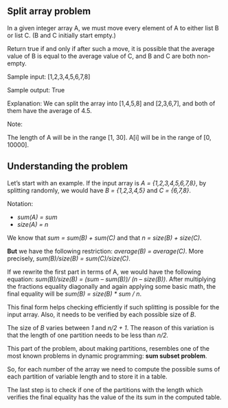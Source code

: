 ## Split array problem
In a given integer array A, we must move every element of A to either list B or list C. (B and C initially start empty.)


Return true if and only if after such a move, it is possible that the average value of B is equal to the average value of C, and B and C are both non-empty.


Sample input: [1,2,3,4,5,6,7,8]


Sample output: True


Explanation: We can split the array into [1,4,5,8] and [2,3,6,7], and both of them have the average of 4.5.


Note:


The length of A will be in the range [1, 30]. A[i] will be in the range of [0, 10000].


## Understanding the problem

Let’s start with an example. If the input array is _A = {1,2,3,4,5,6,7,8}_, by splitting randomly, we would have _B = {1,2,3,4,5}_ and _C = {6,7,8}_.


Notation:
*	_sum(A) = sum_
*	_size(A) = n_


We know that _sum = sum(B) + sum(C)_ and that _n = size(B) + size(C)_.

**But**  we have the following restriction: _average(B) = average(C)_. More precisely, _sum(B)/size(B) = sum(C)/size(C)_.


If we rewrite the first part in terms of A, we would have the following equation:
_sum(B)/size(B) = (sum – sum(B))/ (n – size(B))_. After multiplying the fractions equality diagonally and again applying some basic math, the final equality will be 
_sum(B) = size(B) * sum / n_.


This final form helps checking efficiently if such splitting is possible for the input array. Also, it needs to be verified by each possible size of _B_. 


The size of _B_ varies between _1_ and _n/2 + 1_. The reason of this variation is that the length of one partition needs to be less than _n/2._


This part of the problem, about making partitions, resembles one of the most known problems in dynamic programming: **sum subset problem**. 

So, for each number of the array we need to compute the possible sums of each partition of variable length and to store it in a table.

The last step is to check if one of the partitions with the length which verifies the final equality has the value of the its sum in the computed table.
